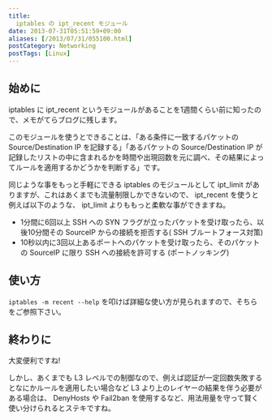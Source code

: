 ```yaml
---
title:
  iptables の ipt_recent モジュール
date: 2013-07-31T05:51:59+09:00
aliases: [/2013/07/31/055100.html]
postCategory: Networking
postTags: [Linux]
---
```


## 始めに

iptables に ipt_recent というモジュールがあることを1週間くらい前に知ったので、メモがてらブログに残します。

このモジュールを使うとできることは、「ある条件に一致するパケットの Source/Destination IP を記録する」「あるパケットの Source/Destination IP が記録したリストの中に含まれるかを時間や出現回数を元に調べ、その結果によってルールを適用するかどうかを判断する」です。

同じような事をもっと手軽にできる iptables のモジュールとして ipt_limit がありますが、これはあくまでも流量制限しかできないので、 ipt_recent を使うと例えば以下のような、 ipt_limit よりももっと柔軟な事ができますね。

- 1分間に6回以上 SSH への SYN フラグが立ったパケットを受け取ったら、以後10分間その SourceIP からの接続を拒否する( SSH ブルートフォース対策)
- 10秒以内に3回以上あるポートへのパケットを受け取ったら、そのパケットの SourceIP に限り SSH への接続を許可する (ポートノッキング)

## 使い方

`iptables -m recent --help` を叩けば詳細な使い方が見られますので、そちらをご参照下さい。

## 終わりに

大変便利ですね!

しかし、あくまでも L3 レベルでの制御なので、例えば認証が一定回数失敗するとなにかルールを適用したい場合など L3 より上のレイヤーの結果を伴う必要がある場合は、 DenyHosts や Fail2ban を使用するなど、用法用量を守って賢く使い分けられるとステキですね。
